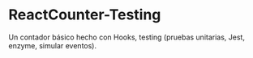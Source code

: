 # ReactCounter-Testing
 Un contador básico hecho con Hooks, testing (pruebas unitarias, Jest, enzyme, simular eventos).


